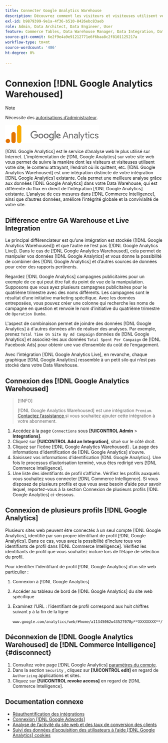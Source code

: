 ```yaml
---
title: Connecter Google Analytics Warehouse
description: Découvrez comment les visiteurs et visiteuses utilisent votre site, quel contenu est attrayant, où les visiteurs et visiteuses quittent, etc.
exl-id: b9879399-9e1a-4f36-b510-8426ebc83aeb
role: Admin, Data Architect, Data Engineer, User
feature: Commerce Tables, Data Warehouse Manager, Data Integration, Data Import/Export
source-git-commit: 6e2f9e4a9e91212771e6f6baa8c2f8101125217a
workflow-type: tm+mt
source-wordcount: '486'
ht-degree: 0%

---
```


# Connexion [!DNL Google Analytics Warehoused]

>[!NOTE]
>
>Nécessite des [autorisations d’administrateur](../../../administrator/user-management/user-management.md).

![](../../../assets/google-analytics-logo.png)

[!DNL Google Analytics] est le service d’analyse web le plus utilisé sur Internet. L’implémentation de [!DNL Google Analytics] sur votre site web vous permet de suivre la manière dont les visiteurs et visiteuses utilisent votre site, le contenu attrayant, l’endroit où ils quittent, etc. [!DNL Google Analytics Warehoused] est une intégration distincte de votre intégration [!DNL Google Analytics] existante. Cela permet une meilleure analyse grâce aux données [!DNL Google Analytics] dans votre Data Warehouse, qui est différente du flux en direct de l’intégration [!DNL Google Analytics] existante. L’analyse de ces mesures dans [!DNL Commerce Intelligence], ainsi que d’autres données, améliore l’intégrité globale et la convivialité de votre site.

## Différence entre GA Warehouse et Live Integration

Le principal différenciateur est qu’une intégration est stockée ([!DNL Google Analytics Warehoused]) et que l’autre ne l’est pas ([!DNL Google Analytics Live]). Dans le cas de [!DNL Google Analytics Warehoused], cela permet de manipuler vos données [!DNL Google Analytics] et vous donne la possibilité de combiner des [!DNL Google Analytics] et d’autres sources de données pour créer des rapports pertinents.

Regardez [!DNL Google Analytics] campagnes publicitaires pour un exemple de ce qui peut être fait du point de vue de la manipulation. Supposons que vous ayez plusieurs campagnes publicitaires pour le quatrième trimestre avec des noms différents. Les campagnes sont le résultat d’une initiative marketing spécifique. Avec les données entreposées, vous pouvez créer une colonne qui recherche les noms de campagne en question et renvoie le nom d’initiative du quatrième trimestre de `Operation Dumbo`.

L&#39;aspect de combinaison permet de joindre des données [!DNL Google Analytics] à d&#39;autres données afin de réaliser des analyses. Par exemple, prenez `Total Time On Site By Ad Campaign` données de [!DNL Google Analytics] et associez-les aux données `Total Spent Per Campaign` de [!DNL Facebook Ads] pour obtenir une vue d’ensemble du coût de l’engagement.

Avec l’intégration [!DNL Google Analytics Live], en revanche, chaque graphique [!DNL Google Analytics] ressemble à un petit silo qui n’est pas stocké dans votre Data Warehouse.

## Connexion des [!DNL Google Analytics Warehoused]

>[!INFO]
>
>[!DNL Google Analytics Warehoused] est une intégration `Premium`. [Contactez l’assistance ](https://experienceleague.adobe.com/docs/commerce-knowledge-base/kb/troubleshooting/miscellaneous/mbi-service-policies.html?lang=fr) si vous souhaitez ajouter cette intégration à votre abonnement.

1. Accédez à la page `Connections` sous **[!UICONTROL Admin** > **Integrations]**.
1. Cliquez sur **[!UICONTROL Add an Integration]**, situé sur le côté droit.
1. Cliquez sur l’icône [!DNL Google Analytics Warehoused] . La page des informations d’identification de [!DNL Google Analytics] s’ouvre.
1. Saisissez vos informations d’identification [!DNL Google Analytics]. Une fois le processus d’autorisation terminé, vous êtes redirigé vers [!DNL Commerce Intelligence].
1. Une liste des identifiants de profil s’affiche. Vérifiez les profils auxquels vous souhaitez vous connecter [!DNL Commerce Intelligence]. Si vous disposez de plusieurs profils et que vous avez besoin d’aide pour savoir lequel, reportez-vous à la section Connexion de plusieurs profils [!DNL Google Analytics] ci-dessous.

## Connexion de plusieurs profils [!DNL Google Analytics]

Plusieurs sites web peuvent être connectés à un seul compte [!DNL Google Analytics], identifié par son propre identifiant de profil [!DNL Google Analytics]. Dans ce cas, vous avez la possibilité d’inclure tous vos identifiants de profil dans [!DNL Commerce Intelligence]. Vérifiez les identifiants de profil que vous souhaitez inclure lors de l’étape de sélection du profil.

Pour identifier l’identifiant de profil [!DNL Google Analytics] d’un site web particulier :

1. Connexion à [!DNL Google Analytics]
1. Accéder au tableau de bord de [!DNL Google Analytics] du site web spécifique
1. Examinez l’URL : l’identifiant de profil correspond aux huit chiffres suivant `p` à la fin de la ligne

   `www.google.com/analytics/web/#home/a11345062w43527078p**XXXXXXXX**/`

## Déconnexion de [!DNL Google Analytics Warehoused] de [!DNL Commerce Intelligence] {#disconnect}

1. Consultez votre page [!DNL Google Analytics] [paramètres du compte](https://myaccount.google.com/intro).
1. Dans la section `Security` , cliquez sur **[!UICONTROL edit]** en regard de `Authorizing` applications et sites.
1. Cliquez sur **[!UICONTROL revoke access]** en regard de [!DNL Commerce Intelligence].

## Documentation connexe

* [Réauthentification des intégrations](https://experienceleague.adobe.com/docs/commerce-knowledge-base/kb/how-to/mbi-reauthenticating-integrations.html?lang=fr)
* [Connexion  [!DNL Google Adwords]](../integrations/google-adwords.md)
* [Analyse de l’activité du site web et des taux de conversion des clients](../../analysis/web-act-cust-conversion.md)
* [Suivi des données d’acquisition des utilisateurs à l’aide  [!DNL Google Analytics]  cookies](../../analysis/google-track-user-acq.md)
